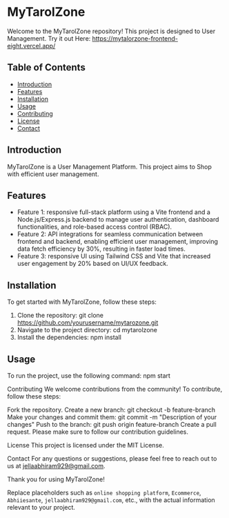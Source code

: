 # MyTarolZone

Welcome to the MyTarolZone repository! This project is designed to User Management.
Try it out Here: https://mytalorzone-frontend-eight.vercel.app/

## Table of Contents

- [Introduction](#introduction)
- [Features](#features)
- [Installation](#installation)
- [Usage](#usage)
- [Contributing](#contributing)
- [License](#license)
- [Contact](#contact)

## Introduction

MyTarolZone is a  User Management Platform. This project aims to Shop with efficient user management.

## Features

- Feature 1:  responsive full-stack platform using a Vite frontend and a Node.js/Express.js backend to manage user
 authentication, dashboard functionalities, and role-based access control (RBAC).
- Feature 2:  API integrations for seamless communication between frontend and backend, enabling efficient user
 management, improving data fetch efficiency by 30%, resulting in faster load times.
- Feature 3: responsive UI using Tailwind CSS and Vite that increased user engagement by 20% based on UI/UX
 feedback.

## Installation

To get started with MyTarolZone, follow these steps:

1. Clone the repository:
    git clone https://github.com/yourusername/mytarozone.git
2. Navigate to the project directory:
    cd mytarolzone
3. Install the dependencies:
    npm install


## Usage

To run the project, use the following command:
npm start

Contributing
We welcome contributions from the community! To contribute, follow these steps:

Fork the repository.
Create a new branch:
git checkout -b feature-branch
Make your changes and commit them:
git commit -m "Description of your changes"
Push to the branch:
git push origin feature-branch
Create a pull request.
Please make sure to follow our contribution guidelines.

License
This project is licensed under the MIT License.

Contact
For any questions or suggestions, please feel free to reach out to us at jellaabhiram929@gmail.com.

Thank you for using MyTarolZone!

Replace placeholders such as `online shopping platform`, `Ecommerce`, `Abhiiesante`, `jellaabhiram929@gmail.com`, etc., with the actual information relevant to your project.
